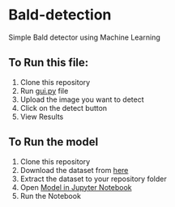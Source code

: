 # Bald-detection

Simple Bald detector using Machine Learning

## To Run this file:

1. Clone this repository
2. Run [gui.py](https://github.com/SaketShah/Bald-detection/blob/main/bald___detection.ipynb) file
3. Upload the image you want to detect
4. Click on the detect button
5. View Results

## To Run the model

1. Clone this repository
2. Download the dataset from [here](https://www.kaggle.com/datasets/jangedoo/utkface-new)
3. Extract the dataset to your repository folder
4. Open [Model in Jupyter Notebook](https://github.com/SaketShah/Age-Gender_detector/blob/main/model.ipynb)
5. Run the Notebook
